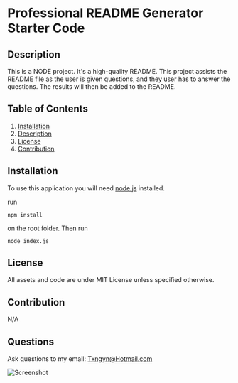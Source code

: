 # Professional README Generator Starter Code

## Description
This is a NODE project. It's a high-quality README. This project assists the README file as the user is given questions, and they user has to answer the questions. The results will then be added to the README.

## Table of Contents
1. [Installation](#installation)
2. [Description](#description)
3. [License](#license)
4. [Contribution](#contribution)

## Installation 
To use this application you will need [node.js](https://nodejs.org/en) installed.

run
```
npm install
```
on the root folder. Then run 
```
node index.js
```


## License 
All assets and code are under MIT License unless specified otherwise.

## Contribution 
N/A

## Questions 
Ask questions to my email: Txngyn@Hotmail.com





![Screenshot](/Develop/assets/README-Generator.png)